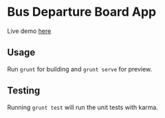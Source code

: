 # Bus Departure Board App

Live demo [here](http://michele.berto.li/demo/BusDepartureBoardApp)

## Usage

Run `grunt` for building and `grunt serve` for preview.

## Testing

Running `grunt test` will run the unit tests with karma.